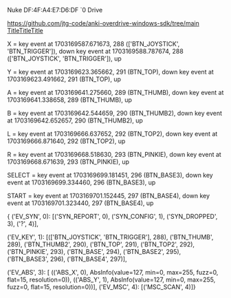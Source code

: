 Nuke
DF:4F:A4:E7:D6:DF `0    Drive

https://github.com/jtg-code/anki-overdrive-windows-sdk/tree/main
[Title](https://www.softwarepragmatism.com/)[Title](https://www.samwestby.com/tutorials/rpi-pyenv)[Title](https://twitter.com/samcwestby)


X = 
key event at 1703169587.671673, 288 (['BTN_JOYSTICK', 'BTN_TRIGGER']), down
key event at 1703169588.787674, 288 (['BTN_JOYSTICK', 'BTN_TRIGGER']), up

Y = 
key event at 1703169623.365662, 291 (BTN_TOP), down
key event at 1703169623.491662, 291 (BTN_TOP), up

A = 
key event at 1703169641.275660, 289 (BTN_THUMB), down
key event at 1703169641.338658, 289 (BTN_THUMB), up

B =
key event at 1703169642.544659, 290 (BTN_THUMB2), down
key event at 1703169642.652657, 290 (BTN_THUMB2), up

L =
key event at 1703169666.637652, 292 (BTN_TOP2), down
key event at 1703169666.871640, 292 (BTN_TOP2), up

R = 
key event at 1703169668.518630, 293 (BTN_PINKIE), down
key event at 1703169668.671639, 293 (BTN_PINKIE), up

SELECT = 
key event at 1703169699.181451, 296 (BTN_BASE3), down
key event at 1703169699.334460, 296 (BTN_BASE3), up

START =
key event at 1703169701.152445, 297 (BTN_BASE4), down
key event at 1703169701.323440, 297 (BTN_BASE4), up


{
    ('EV_SYN', 0): [('SYN_REPORT', 0), ('SYN_CONFIG', 1), ('SYN_DROPPED', 3), ('?', 4)], 

('EV_KEY', 1): [(['BTN_JOYSTICK', 'BTN_TRIGGER'], 288), 
('BTN_THUMB', 289), 
('BTN_THUMB2', 290), 
('BTN_TOP', 291), 
('BTN_TOP2', 292), 
('BTN_PINKIE', 293), 
('BTN_BASE', 294), 
('BTN_BASE2', 295), 
('BTN_BASE3', 296), 
('BTN_BASE4', 297)], 

('EV_ABS', 3): 
    [
        (('ABS_X', 0), AbsInfo(value=127, min=0, max=255, fuzz=0, flat=15, resolution=0)), 
        (('ABS_Y', 1), AbsInfo(value=127, min=0, max=255, fuzz=0, flat=15, resolution=0))], ('EV_MSC', 4): [('MSC_SCAN', 4)]}